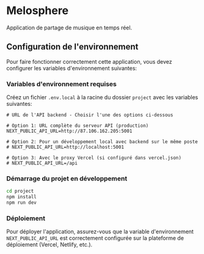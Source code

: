 # Melosphere

Application de partage de musique en temps réel.

## Configuration de l'environnement

Pour faire fonctionner correctement cette application, vous devez configurer les variables d'environnement suivantes:

### Variables d'environnement requises

Créez un fichier `.env.local` à la racine du dossier `project` avec les variables suivantes:

```
# URL de l'API backend - Choisir l'une des options ci-dessous

# Option 1: URL complète du serveur API (production)
NEXT_PUBLIC_API_URL=http://87.106.162.205:5001

# Option 2: Pour un développement local avec backend sur le même poste
# NEXT_PUBLIC_API_URL=http://localhost:5001

# Option 3: Avec le proxy Vercel (si configuré dans vercel.json)
# NEXT_PUBLIC_API_URL=/api
```

### Démarrage du projet en développement

```bash
cd project
npm install
npm run dev
```

### Déploiement

Pour déployer l'application, assurez-vous que la variable d'environnement `NEXT_PUBLIC_API_URL` est correctement configurée sur la plateforme de déploiement (Vercel, Netlify, etc.). 